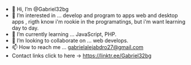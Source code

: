 - 👋 Hi, I’m @Gabriel32bg
- 👀 I’m interested in ... develop and program to apps web and desktop apps , rigth know i'm rookie in the programatings, but i'm want learning day to day.
- 🌱 I’m currently learning ... JavaScript, PHP.
- 💞️ I’m looking to collaborate on ... web develops.
- 📫 How to reach me ... gabrielalejabdro27@gmail.com
- Contact links click to here -> https://linktr.ee/Gabriel32bg

<!---
Gabriel32bg/Gabriel32bg is a ✨ special ✨ repository because its `README.md` (this file) appears on your GitHub profile.
You can click the Preview link to take a look at your changes.
--->

